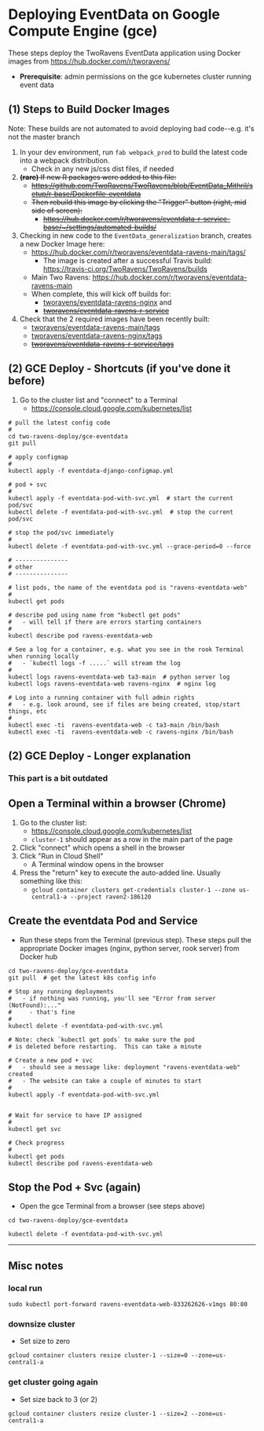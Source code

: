 # Deploying EventData on Google Compute Engine (gce)

These steps deploy the TwoRavens EventData application using Docker images from https://hub.docker.com/r/tworavens/

- **Prerequisite**: admin permissions on the gce kubernetes cluster running event data

## (1) Steps to Build Docker Images

Note: These builds are not automated to avoid deploying bad code--e.g. it's not the master branch

1. In your dev environment, run `fab webpack_prod` to build the latest code into a webpack distribution.
     - Check in any new js/css dist files, if needed
1. ~~**(rare)** If new R packages were added to this file:~~
    - ~~https://github.com/TwoRavens/TwoRavens/blob/EventData_Mithril/setup/r-base/Dockerfile-eventdata~~
    - ~~Then rebuild this image by clicking the "Trigger" button (right, mid side of screen):~~
        - ~~https://hub.docker.com/r/tworavens/eventdata-r-service-base/~/settings/automated-builds/~~
1. Checking in new code to the `EventData_generalization` branch, creates a new Docker Image here:
    - https://hub.docker.com/r/tworavens/eventdata-ravens-main/tags/
        - The image is created after a successful Travis build: https://travis-ci.org/TwoRavens/TwoRavens/builds
    - Main Two Ravens: https://hub.docker.com/r/tworavens/eventdata-ravens-main
    - When complete, this will kick off builds for:
        - [tworavens/eventdata-ravens-nginx](https://hub.docker.com/r/tworavens/eventdata-ravens-nginx/) and
        - ~~[tworavens/eventdata-ravens-r-service](https://hub.docker.com/r/tworavens/eventdata-ravens-r-service/)~~
1. Check that the 2 required images have been recently built:
    - [tworavens/eventdata-ravens-main/tags](https://hub.docker.com/r/tworavens/eventdata-ravens-main/tags/)
    - [tworavens/eventdata-ravens-nginx/tags](https://hub.docker.com/r/tworavens/eventdata-ravens-nginx/tags/)
    - ~~[tworavens/eventdata-ravens-r-service/tags](https://hub.docker.com/r/tworavens/eventdata-ravens-r-service/tags/)~~

## (2) GCE Deploy - Shortcuts (if you've done it before)

1. Go to the cluster list and "connect" to a Terminal
    - https://console.cloud.google.com/kubernetes/list

```
# pull the latest config code
#
cd two-ravens-deploy/gce-eventdata
git pull

# apply configmap
#
kubectl apply -f eventdata-django-configmap.yml

# pod + svc
#
kubectl apply -f eventdata-pod-with-svc.yml  # start the current pod/svc
kubectl delete -f eventdata-pod-with-svc.yml  # stop the current pod/svc

# stop the pod/svc immediately
#
kubectl delete -f eventdata-pod-with-svc.yml --grace-period=0 --force

# ---------------
# other
# ---------------

# list pods, the name of the eventdata pod is "ravens-eventdata-web"
#
kubectl get pods

# describe pod using name from "kubectl get pods"
#   - will tell if there are errors starting containers
#
kubectl describe pod ravens-eventdata-web

# See a log for a container, e.g. what you see in the rook Terminal when running locally
#   - `kubectl logs -f .....` will stream the log
#
kubectl logs ravens-eventdata-web ta3-main  # python server log
kubectl logs ravens-eventdata-web ravens-nginx  # nginx log

# Log into a running container with full admin rights
#   - e.g. look around, see if files are being created, stop/start things, etc
#
kubectl exec -ti  ravens-eventdata-web -c ta3-main /bin/bash
kubectl exec -ti  ravens-eventdata-web -c ravens-nginx /bin/bash

```

## (2) GCE Deploy - Longer explanation

### This part is a bit outdated

## Open a Terminal within a browser (Chrome)

1. Go to the cluster list:
    - https://console.cloud.google.com/kubernetes/list
    - `cluster-1` should appear as a row in the main part of the page
1. Click "connect" which opens a shell in the browser
1. Click "Run in Cloud Shell"
    - A Terminal window opens in the browser
1. Press the "return" key to execute the auto-added line.  Usually something like this:
    - `gcloud container clusters get-credentials cluster-1 --zone us-central1-a --project raven2-186120`

## Create the eventdata Pod and Service

- Run these steps from the Terminal (previous step).  These steps pull the appropriate Docker images (nginx, python server, rook server) from Docker hub

```
cd two-ravens-deploy/gce-eventdata
git pull  # get the latest k8s config info

# Stop any running deployments
#   - if nothing was running, you'll see "Error from server (NotFound):..."
#     - that's fine
#
kubectl delete -f eventdata-pod-with-svc.yml

# Note: check `kubectl get pods` to make sure the pod
# is deleted before restarting.  This can take a minute

# Create a new pod + svc
#   - should see a message like: deployment "ravens-eventdata-web" created
#   - The website can take a couple of minutes to start
#
kubectl apply -f eventdata-pod-with-svc.yml


# Wait for service to have IP assigned
#
kubectl get svc

# Check progress
#
kubectl get pods
kubectl describe pod ravens-eventdata-web
```

## Stop the Pod + Svc (again)

- Open the gce Terminal from a browser (see steps above)

```
cd two-ravens-deploy/gce-eventdata

kubectl delete -f eventdata-pod-with-svc.yml

```

---

## Misc notes

### local run

```
sudo kubectl port-forward ravens-eventdata-web-833262626-v1mgs 80:80
```

### downsize cluster

- Set size to zero

```
gcloud container clusters resize cluster-1 --size=0 --zone=us-central1-a
```

### get cluster going again

- Set size back to 3 (or 2)

```
gcloud container clusters resize cluster-1 --size=2 --zone=us-central1-a
```
